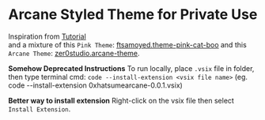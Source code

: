 # Arcane Styled Theme for Private Use

Inspiration from [Tutorial](https://www.youtube.com/watch?v=QCqWzb-9Sy8&t)  
and a mixture of this `Pink Theme`: <u>[ftsamoyed.theme-pink-cat-boo](ftsamoyed.theme-pink-cat-boo)</u> 
and this `Arcane Theme`: <u>[zer0studio.arcane-theme](zer0studio.arcane-theme)</u>.

**Somehow Deprecated Instructions**
To run locally, place `.vsix` file in folder, then type terminal cmd:
`code --install-extension <vsix file name>` 
(eg. code --install-extension 0xhatsumearcane-0.0.1.vsix)

**Better way to install extension**
Right-click on the vsix file then select `Install Extension`.

